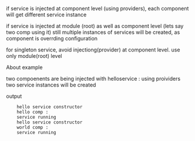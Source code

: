 if service is injected at component level (using providers), each component will get different service instance  

if service is injected at module (root) as well as component level (lets say two comp using it)
still multiple instances of services will be created, as component is overrding configuration

for singleton service, avoid injectiong(provider) at component level. use only module(root) level  


About example  

two compoenents are being injected with helloservice : using proividers  
two service  instances will be created

output  


        hello service constructor
        hello comp :
        service running
        hello service constructor
        world comp :
        service running
